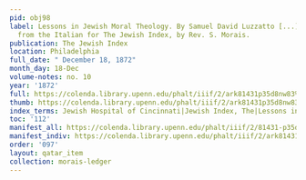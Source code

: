 ```yaml
---
pid: obj98
label: Lessons in Jewish Moral Theology. By Samuel David Luzzatto [...] Translated
  from the Italian for The Jewish Index, by Rev. S. Morais.
publication: The Jewish Index
location: Philadelphia
full_date: " December 18, 1872"
month_day: 18-Dec
volume-notes: no. 10
year: '1872'
full: https://colenda.library.upenn.edu/phalt/iiif/2/ark81431p35d8nw83%2FSHA256E-s7612499--2e84ecdf99a51d776a799680b78e536b6692cfb9d898664700c153e689acb335.jpeg/full/3500,/0/default.jpg
thumb: https://colenda.library.upenn.edu/phalt/iiif/2/ark81431p35d8nw83%2FSHA256E-s7612499--2e84ecdf99a51d776a799680b78e536b6692cfb9d898664700c153e689acb335.jpeg/full/!200,200/0/default.jpg
index_terms: Jewish Hospital of Cincinnati|Jewish Index, The|Lessons in Moral Theology
toc: '112'
manifest_all: https://colenda.library.upenn.edu/phalt/iiif/2/81431-p35d8nw83/manifest
manifest_indiv: https://colenda.library.upenn.edu/phalt/iiif/2/ark81431p35d8nw83%2FSHA256E-s7612499--2e84ecdf99a51d776a799680b78e536b6692cfb9d898664700c153e689acb335.jpeg
order: '097'
layout: qatar_item
collection: morais-ledger
---
```

